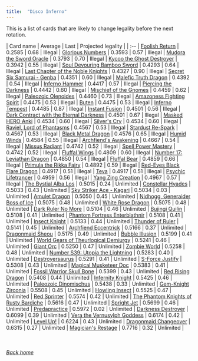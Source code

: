 ```yaml
---
title:  "Disco Inferno"
---
```


This is a list of cards that are likely to change legality before the next rotation.

| Card name | Average | Last | Projected legality |
| :-- |
[Foolish Return](https://db.ygoprodeck.com/card/?search=Foolish%20Return) | 0.2585 | 0.68 | Illegal |
[Glorious Numbers](https://db.ygoprodeck.com/card/?search=Glorious%20Numbers) | 0.3593 | 0.57 | Illegal |
[Mudora the Sword Oracle](https://db.ygoprodeck.com/card/?search=Mudora%20the%20Sword%20Oracle) | 0.3793 | 0.70 | Illegal |
[Kycoo the Ghost Destroyer](https://db.ygoprodeck.com/card/?search=Kycoo%20the%20Ghost%20Destroyer) | 0.3942 | 0.55 | Illegal |
[Soul Devouring Bamboo Sword](https://db.ygoprodeck.com/card/?search=Soul%20Devouring%20Bamboo%20Sword) | 0.4293 | 0.64 | Illegal |
[Last Chapter of the Noble Knights](https://db.ygoprodeck.com/card/?search=Last%20Chapter%20of%20the%20Noble%20Knights) | 0.4327 | 0.90 | Illegal |
[Secret Six Samurai - Genba](https://db.ygoprodeck.com/card/?search=Secret%20Six%20Samurai%20-%20Genba) | 0.4351 | 0.60 | Illegal |
[Malefic Truth Dragon](https://db.ygoprodeck.com/card/?search=Malefic%20Truth%20Dragon) | 0.4392 | 0.54 | Illegal |
[Inferno Hammer](https://db.ygoprodeck.com/card/?search=Inferno%20Hammer) | 0.4417 | 0.57 | Illegal |
[Piercing the Darkness](https://db.ygoprodeck.com/card/?search=Piercing%20the%20Darkness) | 0.4442 | 0.60 | Illegal |
[Mischief of the Gnomes](https://db.ygoprodeck.com/card/?search=Mischief%20of%20the%20Gnomes) | 0.4459 | 0.62 | Illegal |
[Paleozoic Olenoides](https://db.ygoprodeck.com/card/?search=Paleozoic%20Olenoides) | 0.4460 | 0.73 | Illegal |
[Amazoness Fighting Spirit](https://db.ygoprodeck.com/card/?search=Amazoness%20Fighting%20Spirit) | 0.4475 | 0.53 | Illegal |
[Buten](https://db.ygoprodeck.com/card/?search=Buten) | 0.4475 | 0.53 | Illegal |
[Inferno Tempest](https://db.ygoprodeck.com/card/?search=Inferno%20Tempest) | 0.4485 | 0.87 | Illegal |
[Instant Fusion](https://db.ygoprodeck.com/card/?search=Instant%20Fusion) | 0.4501 | 0.56 | Illegal |
[Dark Contract with the Eternal Darkness](https://db.ygoprodeck.com/card/?search=Dark%20Contract%20with%20the%20Eternal%20Darkness) | 0.4501 | 0.67 | Illegal |
[Masked HERO Anki](https://db.ygoprodeck.com/card/?search=Masked%20HERO%20Anki) | 0.4534 | 0.60 | Illegal |
[Silver's Cry](https://db.ygoprodeck.com/card/?search=Silver's%20Cry) | 0.4534 | 0.60 | Illegal |
[Raviel, Lord of Phantasms](https://db.ygoprodeck.com/card/?search=Raviel,%20Lord%20of%20Phantasms) | 0.4567 | 0.53 | Illegal |
[Stardust Re-Spark](https://db.ygoprodeck.com/card/?search=Stardust%20Re-Spark) | 0.4567 | 0.53 | Illegal |
[Black Metal Dragon](https://db.ygoprodeck.com/card/?search=Black%20Metal%20Dragon) | 0.4576 | 0.65 | Illegal |
[Humid Winds](https://db.ygoprodeck.com/card/?search=Humid%20Winds) | 0.4584 | 0.55 | Illegal |
[Archfiend's Awakening](https://db.ygoprodeck.com/card/?search=Archfiend's%20Awakening) | 0.4667 | 0.54 | Illegal |
[Missus Radiant](https://db.ygoprodeck.com/card/?search=Missus%20Radiant) | 0.4742 | 0.52 | Illegal |
[Spell Power Mastery](https://db.ygoprodeck.com/card/?search=Spell%20Power%20Mastery) | 0.4742 | 0.52 | Illegal |
[Fluffal Wings](https://db.ygoprodeck.com/card/?search=Fluffal%20Wings) | 0.4809 | 0.60 | Illegal |
[Number 17: Leviathan Dragon](https://db.ygoprodeck.com/card/?search=Number%2017:%20Leviathan%20Dragon) | 0.4850 | 0.54 | Illegal |
[Fluffal Bear](https://db.ygoprodeck.com/card/?search=Fluffal%20Bear) | 0.4859 | 0.66 | Illegal |
[Primula the Rikka Fairy](https://db.ygoprodeck.com/card/?search=Primula%20the%20Rikka%20Fairy) | 0.4892 | 0.59 | Illegal |
[Red-Eyes Black Flare Dragon](https://db.ygoprodeck.com/card/?search=Red-Eyes%20Black%20Flare%20Dragon) | 0.4917 | 0.51 | Illegal |
[Teva](https://db.ygoprodeck.com/card/?search=Teva) | 0.4917 | 0.51 | Illegal |
[Psychic Lifetrancer](https://db.ygoprodeck.com/card/?search=Psychic%20Lifetrancer) | 0.4959 | 0.56 | Illegal |
[Yang Zing Creation](https://db.ygoprodeck.com/card/?search=Yang%20Zing%20Creation) | 0.4967 | 0.57 | Illegal |
[The Bystial Alba Los](https://db.ygoprodeck.com/card/?search=The%20Bystial%20Alba%20Los) | 0.5015 | 0.24 | Unlimited |
[Constellar Hyades](https://db.ygoprodeck.com/card/?search=Constellar%20Hyades) | 0.5033 | 0.43 | Unlimited |
[Sky Striker Ace - Kagari](https://db.ygoprodeck.com/card/?search=Sky%20Striker%20Ace%20-%20Kagari) | 0.5034 | 0.03 | Unlimited |
[Amulet Dragon](https://db.ygoprodeck.com/card/?search=Amulet%20Dragon) | 0.5050 | 0.45 | Unlimited |
[Nidhogg, Generaider Boss of Ice](https://db.ygoprodeck.com/card/?search=Nidhogg,%20Generaider%20Boss%20of%20Ice) | 0.5075 | 0.48 | Unlimited |
[White Rose Dragon](https://db.ygoprodeck.com/card/?search=White%20Rose%20Dragon) | 0.5075 | 0.48 | Unlimited |
[Dark Ruler No More](https://db.ygoprodeck.com/card/?search=Dark%20Ruler%20No%20More) | 0.5104 | 0.46 | Unlimited |
[Bujingi Quilin](https://db.ygoprodeck.com/card/?search=Bujingi%20Quilin) | 0.5108 | 0.41 | Unlimited |
[Phantom Fortress Enterblathnir](https://db.ygoprodeck.com/card/?search=Phantom%20Fortress%20Enterblathnir) | 0.5108 | 0.41 | Unlimited |
[Insect Knight](https://db.ygoprodeck.com/card/?search=Insect%20Knight) | 0.5133 | 0.44 | Unlimited |
[Thunder of Ruler](https://db.ygoprodeck.com/card/?search=Thunder%20of%20Ruler) | 0.5141 | 0.45 | Unlimited |
[Archfiend Eccentrick](https://db.ygoprodeck.com/card/?search=Archfiend%20Eccentrick) | 0.5166 | 0.37 | Unlimited |
[Dragonmaid Sheou](https://db.ygoprodeck.com/card/?search=Dragonmaid%20Sheou) | 0.5175 | 0.49 | Unlimited |
[Bubble Illusion](https://db.ygoprodeck.com/card/?search=Bubble%20Illusion) | 0.5199 | 0.41 | Unlimited |
[World Gears of Theurlogical Demiurgy](https://db.ygoprodeck.com/card/?search=World%20Gears%20of%20Theurlogical%20Demiurgy) | 0.5241 | 0.46 | Unlimited |
[Giant Orc](https://db.ygoprodeck.com/card/?search=Giant%20Orc) | 0.5250 | 0.47 | Unlimited |
[Zombie World](https://db.ygoprodeck.com/card/?search=Zombie%20World) | 0.5258 | 0.48 | Unlimited |
[Number S39: Utopia the Lightning](https://db.ygoprodeck.com/card/?search=Number%20S39:%20Utopia%20the%20Lightning) | 0.5283 | 0.40 | Unlimited |
[Destroyersaurus](https://db.ygoprodeck.com/card/?search=Destroyersaurus) | 0.5291 | 0.41 | Unlimited |
[S-Force Justify](https://db.ygoprodeck.com/card/?search=S-Force%20Justify) | 0.5308 | 0.43 | Unlimited |
[Magical Musketeer Doc](https://db.ygoprodeck.com/card/?search=Magical%20Musketeer%20Doc) | 0.5383 | 0.41 | Unlimited |
[Fossil Warrior Skull Bone](https://db.ygoprodeck.com/card/?search=Fossil%20Warrior%20Skull%20Bone) | 0.5399 | 0.43 | Unlimited |
[Red Rising Dragon](https://db.ygoprodeck.com/card/?search=Red%20Rising%20Dragon) | 0.5408 | 0.44 | Unlimited |
[Infernity Knight](https://db.ygoprodeck.com/card/?search=Infernity%20Knight) | 0.5425 | 0.46 | Unlimited |
[Paleozoic Dinomischus](https://db.ygoprodeck.com/card/?search=Paleozoic%20Dinomischus) | 0.5438 | 0.33 | Unlimited |
[Gem-Knight Zirconia](https://db.ygoprodeck.com/card/?search=Gem-Knight%20Zirconia) | 0.5508 | 0.45 | Unlimited |
[Howling Insect](https://db.ygoprodeck.com/card/?search=Howling%20Insect) | 0.5525 | 0.47 | Unlimited |
[Red Sprinter](https://db.ygoprodeck.com/card/?search=Red%20Sprinter) | 0.5574 | 0.42 | Unlimited |
[The Phantom Knights of Rusty Bardiche](https://db.ygoprodeck.com/card/?search=The%20Phantom%20Knights%20of%20Rusty%20Bardiche) | 0.5616 | 0.47 | Unlimited |
[Spright Jet](https://db.ygoprodeck.com/card/?search=Spright%20Jet) | 0.5699 | 0.46 | Unlimited |
[Predapractice](https://db.ygoprodeck.com/card/?search=Predapractice) | 0.5972 | 0.02 | Unlimited |
[Darkness Destroyer](https://db.ygoprodeck.com/card/?search=Darkness%20Destroyer) | 0.6099 | 0.39 | Unlimited |
[Vera the Vernusylph Goddess](https://db.ygoprodeck.com/card/?search=Vera%20the%20Vernusylph%20Goddess) | 0.6174 | 0.42 | Unlimited |
[Level Up!](https://db.ygoprodeck.com/card/?search=Level%20Up!) | 0.6224 | 0.43 | Unlimited |
[Dragonmaid Changeover](https://db.ygoprodeck.com/card/?search=Dragonmaid%20Changeover) | 0.6315 | 0.27 | Unlimited |
[Magician's Restage](https://db.ygoprodeck.com/card/?search=Magician's%20Restage) | 0.7716 | 0.32 | Unlimited |

<br>

###### [Back home](index)